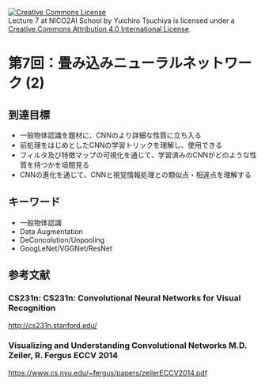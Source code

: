 <a rel="license" href="http://creativecommons.org/licenses/by/4.0/"><img alt="Creative Commons License" style="border-width:0" src="https://i.creativecommons.org/l/by/4.0/88x31.png" /></a><br /><span xmlns:dct="http://purl.org/dc/terms/" property="dct:title">Lecture 7 at NICO2AI  School</span> by <span xmlns:cc="http://creativecommons.org/ns#" property="cc:attributionName">Yuichiro Tsuchiya</span> is licensed under a <a rel="license" href="http://creativecommons.org/licenses/by/4.0/">Creative Commons Attribution 4.0 International License</a>.
# 第7回：畳み込みニューラルネットワーク (2)

## 到達目標
* 一般物体認識を題材に、CNNのより詳細な性質に立ち入る
* 前処理をはじめとしたCNNの学習トリックを理解し、使用できる
* フィルタ及び特徴マップの可視化を通じて、学習済みのCNNがどのような性質を持つかを垣間見る
* CNNの進化を通じて、CNNと視覚情報処理との類似点・相違点を理解する

## キーワード
* 一般物体認識
* Data Augmentation
* DeConcolution/Unpooling
* GoogLeNet/VGGNet/ResNet

## 参考文献
### CS231n: CS231n: Convolutional Neural Networks for Visual Recognition
http://cs231n.stanford.edu/

### Visualizing and Understanding Convolutional Networks M.D. Zeiler, R. Fergus ECCV 2014
https://www.cs.nyu.edu/~fergus/papers/zeilerECCV2014.pdf
